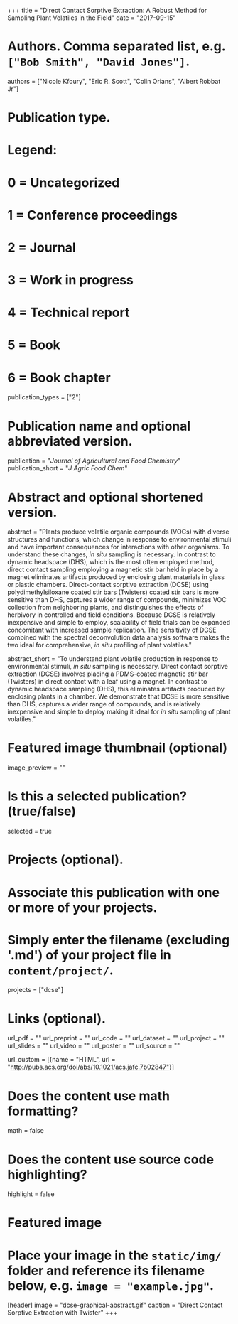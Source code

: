+++
title = "Direct Contact Sorptive Extraction: A Robust Method for Sampling Plant Volatiles in the Field"
date = "2017-09-15"

# Authors. Comma separated list, e.g. `["Bob Smith", "David Jones"]`.
authors = ["Nicole Kfoury", "Eric R. Scott", "Colin Orians", "Albert Robbat Jr"]

# Publication type.
# Legend:
# 0 = Uncategorized
# 1 = Conference proceedings
# 2 = Journal
# 3 = Work in progress
# 4 = Technical report
# 5 = Book
# 6 = Book chapter
publication_types = ["2"]

# Publication name and optional abbreviated version.
publication = "*Journal of Agricultural and Food Chemistry*"
publication_short = "*J Agric Food Chem*"

# Abstract and optional shortened version.
abstract = "Plants produce volatile organic compounds (VOCs) with diverse structures and functions, which change in response to environmental stimuli and have important consequences for interactions with other organisms. To understand these changes, *in situ* sampling is necessary. In contrast to dynamic headspace (DHS), which is the most often employed method, direct contact sampling employing a magnetic stir bar held in place by a magnet eliminates artifacts produced by enclosing plant materials in glass or plastic chambers. Direct-contact sorptive extraction (DCSE) using polydimethylsiloxane coated stir bars (Twisters) coated stir bars is more sensitive than DHS, captures a wider range of compounds, minimizes VOC collection from neighboring plants, and distinguishes the effects of herbivory in controlled and field conditions. Because DCSE is relatively inexpensive and simple to employ, scalability of field trials can be expanded concomitant with increased sample replication. The sensitivity of DCSE combined with the spectral deconvolution data analysis software makes the two ideal for comprehensive, *in situ* profiling of plant volatiles."

abstract_short = "To understand plant volatile production in response to environmental stimuli, *in situ* sampling is necessary.  Direct contact sorptive extraction (DCSE) involves placing a PDMS-coated magnetic stir bar (Twisters) in direct contact with a leaf using a magnet.  In contrast to dynamic headspace sampling (DHS), this eliminates artifacts produced by enclosing plants in a chamber. We demonstrate that DCSE is more sensitive than DHS, captures a wider range of compounds, and is relatively inexpensive and simple to deploy making it ideal for *in situ* sampling of plant volatiles."

# Featured image thumbnail (optional)
image_preview = ""

# Is this a selected publication? (true/false)
selected = true

# Projects (optional).
#   Associate this publication with one or more of your projects.
#   Simply enter the filename (excluding '.md') of your project file in `content/project/`.
projects = ["dcse"]

# Links (optional).
url_pdf = ""
url_preprint = ""
url_code = ""
url_dataset = ""
url_project = ""
url_slides = ""
url_video = ""
url_poster = ""
url_source = ""

url_custom = [{name = "HTML", url = "http://pubs.acs.org/doi/abs/10.1021/acs.jafc.7b02847"}]

# Does the content use math formatting?
math = false

# Does the content use source code highlighting?
highlight = false

# Featured image
# Place your image in the `static/img/` folder and reference its filename below, e.g. `image = "example.jpg"`.
[header]
image = "dcse-graphical-abstract.gif"
caption = "Direct Contact Sorptive Extraction with Twister"
+++

